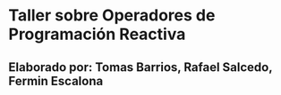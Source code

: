 # Taller sobre Operadores de Programación Reactiva

## Elaborado por: Tomas Barrios, Rafael Salcedo, Fermin Escalona
